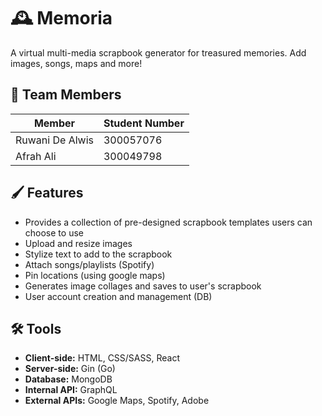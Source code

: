 # 🕰️ Memoria

A virtual multi-media scrapbook generator for treasured memories. Add images, songs, maps and more!

## 🤩 Team Members 

|    Member            |         Student Number               |
|--------------------- | ------------------------------------ |
|Ruwani De Alwis       |        300057076                     |
|Afrah Ali             |        300049798                     |

## 🖌️ Features
- Provides a collection of pre-designed scrapbook templates users can choose to use
- Upload and resize images
- Stylize text to add to the scrapbook
- Attach songs/playlists (Spotify)
- Pin locations (using google maps)
- Generates image collages and saves to user's scrapbook
- User account creation and management (DB)

## 🛠 Tools
- **Client-side:** HTML, CSS/SASS, React
- **Server-side:** Gin (Go)
- **Database:** MongoDB
- **Internal API:** GraphQL
- **External APIs:** Google Maps, Spotify, Adobe
